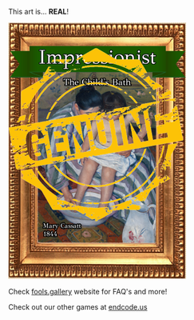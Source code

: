 This art is... 
 **REAL**! 
 
 ![alt text](The_Child_s_Bath_Real.png?raw=true "Artwork Card")  
 
 Check [fools.gallery](https://fools.gallery/) website for FAQ's and more! 
 
 Check out our other games at [endcode.us](https://endcode.us/)